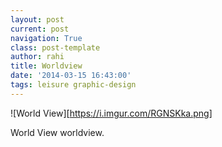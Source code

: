 ```yaml
---
layout: post
current: post
navigation: True
class: post-template
author: rahi
title: Worldview
date: '2014-03-15 16:43:00'
tags: leisure graphic-design
---
```


![World View][https://i.imgur.com/RGNSKka.png]

World View worldview.
